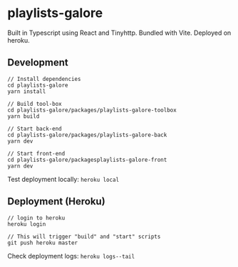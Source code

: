 # playlists-galore

Built in Typescript using React and Tinyhttp.
Bundled with Vite.
Deployed on heroku.

## Development

```
// Install dependencies
cd playlists-galore
yarn install

// Build tool-box
cd playlists-galore/packages/playlists-galore-toolbox
yarn build

// Start back-end
cd playlists-galore/packages/playlists-galore-back
yarn dev

// Start front-end
cd playlists-galore/packagesplaylists-galore-front
yarn dev
```

Test deployment locally: `heroku local`

## Deployment (Heroku)

```
// login to heroku
heroku login

// This will trigger "build" and "start" scripts
git push heroku master
```

Check deployment logs: `heroku logs--tail`
